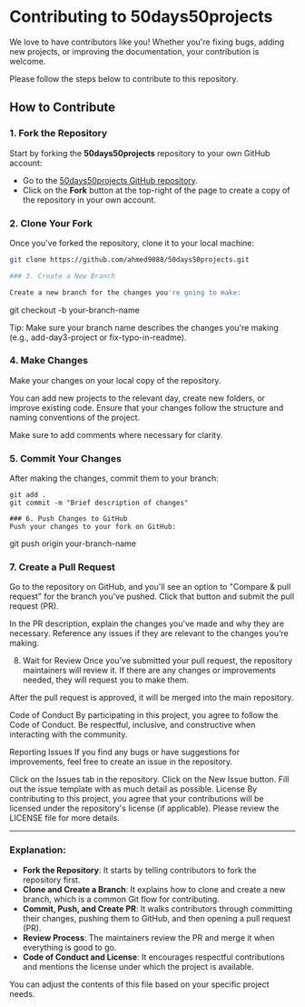 # Contributing to 50days50projects

We love to have contributors like you! Whether you're fixing bugs, adding new projects, or improving the documentation, your contribution is welcome.

Please follow the steps below to contribute to this repository.

## How to Contribute

### 1. Fork the Repository

Start by forking the **50days50projects** repository to your own GitHub account:
- Go to the [50days50projects GitHub repository](https://github.com/ahmed9088/50days50projects).
- Click on the **Fork** button at the top-right of the page to create a copy of the repository in your own account.

### 2. Clone Your Fork

Once you've forked the repository, clone it to your local machine:

```bash
git clone https://github.com/ahmed9088/50days50projects.git

### 3. Create a New Branch

Create a new branch for the changes you're going to make:

```
git checkout -b your-branch-name

Tip: Make sure your branch name describes the changes you're making (e.g., add-day3-project or fix-typo-in-readme).

### 4. Make Changes
Make your changes on your local copy of the repository.

You can add new projects to the relevant day, create new folders, or improve existing code.
Ensure that your changes follow the structure and naming conventions of the project.

Make sure to add comments where necessary for clarity.

### 5. Commit Your Changes
After making the changes, commit them to your branch:
```
git add .
git commit -m "Brief description of changes"

### 6. Push Changes to GitHub
Push your changes to your fork on GitHub:
```
git push origin your-branch-name

### 7. Create a Pull Request
Go to the repository on GitHub, and you'll see an option to "Compare & pull request" for the branch you've pushed. Click that button and submit the pull request (PR).

In the PR description, explain the changes you've made and why they are necessary.
Reference any issues if they are relevant to the changes you’re making.

8. Wait for Review
Once you’ve submitted your pull request, the repository maintainers will review it. If there are any changes or improvements needed, they will request you to make them.

After the pull request is approved, it will be merged into the main repository.

Code of Conduct
By participating in this project, you agree to follow the Code of Conduct. Be respectful, inclusive, and constructive when interacting with the community.

Reporting Issues
If you find any bugs or have suggestions for improvements, feel free to create an issue in the repository.

Click on the Issues tab in the repository.
Click on the New Issue button.
Fill out the issue template with as much detail as possible.
License
By contributing to this project, you agree that your contributions will be licensed under the repository's license (if applicable). Please review the LICENSE file for more details.


---

### **Explanation:**
- **Fork the Repository**: It starts by telling contributors to fork the repository first.
- **Clone and Create a Branch**: It explains how to clone and create a new branch, which is a common Git flow for contributing.
- **Commit, Push, and Create PR**: It walks contributors through committing their changes, pushing them to GitHub, and then opening a pull request (PR).
- **Review Process**: The maintainers review the PR and merge it when everything is good to go.
- **Code of Conduct and License**: It encourages respectful contributions and mentions the license under which the project is available.
  
You can adjust the contents of this file based on your specific project needs.

